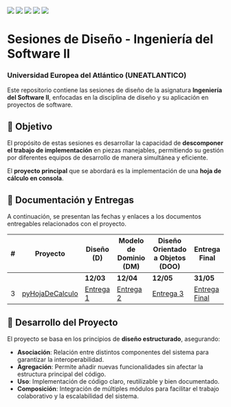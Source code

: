 [![](https://img.shields.io/badge/-Inicio-FFF?style=flat&logo=Emlakjet&logoColor=black)](/README.md) [![](https://img.shields.io/badge/-Entrega_1-FFF?style=flat&logo=openstreetmap&logoColor=black)](/documentos/entregas.d.md) [![](https://img.shields.io/badge/-Entrega_2-FFF?style=flat&logo=openstreetmap&logoColor=black)](/documentos/entregas.dM.md)  [![](https://img.shields.io/badge/-Entrega_3-FFF?style=flat&logo=openstreetmap&logoColor=black)](/documentos/entregas.dOO.md)  [![](https://img.shields.io/badge/-Entrega_4-FFF?style=flat&logo=openstreetmap&logoColor=black)]()


# Sesiones de Diseño - Ingeniería del Software II  

### Universidad Europea del Atlántico (UNEATLANTICO)  

Este repositorio contiene las sesiones de diseño de la asignatura **Ingeniería del Software II**, enfocadas en la disciplina de diseño y su aplicación en proyectos de software.  

## 📌 Objetivo  
El propósito de estas sesiones es desarrollar la capacidad de **descomponer el trabajo de implementación** en piezas manejables, permitiendo su gestión por diferentes equipos de desarrollo de manera simultánea y eficiente.  

El **proyecto principal** que se abordará es la implementación de una **hoja de cálculo en consola**.

## 📂 Documentación y Entregas  

A continuación, se presentan las fechas y enlaces a los documentos entregables relacionados con el proyecto.  

<div align="center">

| # | Proyecto | Diseño (D) | Modelo de Dominio (DM) | Diseño Orientado a Objetos (DOO) | Entrega Final |
|---|----------|------------|-------------------------|----------------------------------|--------------|
| | | **12/03** | **12/04** | **12/05** | **31/05** |
| 3 | [pyHojaDeCalculo](https://github.com/puntoReflex/pyHojaDeCalculo/blob/main/enunciado.md) | [Entrega 1](/documentos/entregas.d.md) | [Entrega 2](/documentos/entregas.dM.md) | [Entrega 3](/documentos/entregas.dOO.md) | [Entrega Final]() |

</div>  

## 🚀 Desarrollo del Proyecto  

El proyecto se basa en los principios de **diseño estructurado**, asegurando:  
- **Asociación**: Relación entre distintos componentes del sistema para garantizar la interoperabilidad.  
- **Agregación**: Permite añadir nuevas funcionalidades sin afectar la estructura principal del código.  
- **Uso**: Implementación de código claro, reutilizable y bien documentado.  
- **Composición**: Integración de múltiples módulos para facilitar el trabajo colaborativo y la escalabilidad del sistema.  

